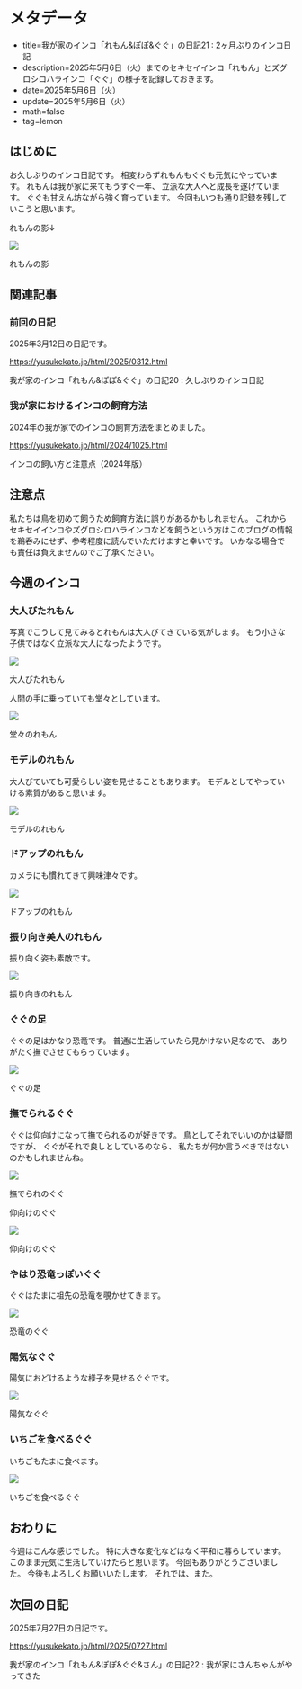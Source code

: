 # メタデータ
- title=我が家のインコ「れもん&ぽぽ&ぐぐ」の日記21 : 2ヶ月ぶりのインコ日記
- description=2025年5月6日（火）までのセキセイインコ「れもん」とズグロシロハラインコ「ぐぐ」の様子を記録しておきます。
- date=2025年5月6日（火）
- update=2025年5月6日（火）
- math=false
- tag=lemon

## はじめに

お久しぶりのインコ日記です。
相変わらずれもんもぐぐも元気にやっています。
れもんは我が家に来てもうすぐ一年、
立派な大人へと成長を遂げています。
ぐぐも甘えん坊ながら強く育っています。
今回もいつも通り記録を残していこうと思います。

れもんの影↓

![](../../images/2025/20250506_09.jpg)

れもんの影

## 関連記事

### 前回の日記

2025年3月12日の日記です。

https://yusukekato.jp/html/2025/0312.html

我が家のインコ「れもん&ぽぽ&ぐぐ」の日記20 : 久しぶりのインコ日記

### 我が家におけるインコの飼育方法

2024年の我が家でのインコの飼育方法をまとめました。

https://yusukekato.jp/html/2024/1025.html

インコの飼い方と注意点（2024年版）

## 注意点
私たちは鳥を初めて飼うため飼育方法に誤りがあるかもしれません。
これからセキセイインコやズグロシロハラインコなどを飼うという方はこのブログの情報を鵜呑みにせず、参考程度に読んでいただけますと幸いです。
いかなる場合でも責任は負えませんのでご了承ください。

## 今週のインコ

### 大人びたれもん

写真でこうして見てみるとれもんは大人びてきている気がします。
もう小さな子供ではなく立派な大人になったようです。

![](../../images/2025/20250506_03.jpg)

大人びたれもん

人間の手に乗っていても堂々としています。

![](../../images/2025/20250506_07.jpg)

堂々のれもん

### モデルのれもん

大人びていても可愛らしい姿を見せることもあります。
モデルとしてやっていける素質があると思います。

![](../../images/2025/20250506_10.jpg)

モデルのれもん

### ドアップのれもん

カメラにも慣れてきて興味津々です。

![](../../images/2025/20250506_11.jpg)

ドアップのれもん

### 振り向き美人のれもん

振り向く姿も素敵です。

![](../../images/2025/20250506_12.jpg)

振り向きのれもん

### ぐぐの足

ぐぐの足はかなり恐竜です。
普通に生活していたら見かけない足なので、
ありがたく撫でさせてもらっています。

![](../../images/2025/20250506_01.jpg)

ぐぐの足

### 撫でられるぐぐ

ぐぐは仰向けになって撫でられるのが好きです。
鳥としてそれでいいのかは疑問ですが、
ぐぐがそれで良しとしているのなら、
私たちが何か言うべきではないのかもしれませんね。

![](../../images/2025/20250506_02.jpg)

撫でられのぐぐ

仰向けのぐぐ

![](../../images/2025/20250506_04.jpg)

仰向けのぐぐ

### やはり恐竜っぽいぐぐ

ぐぐはたまに祖先の恐竜を覗かせてきます。

![](../../images/2025/20250506_05.jpg)

恐竜のぐぐ

### 陽気なぐぐ

陽気におどけるような様子を見せるぐぐです。

![](../../images/2025/20250506_06.jpg)

陽気なぐぐ

### いちごを食べるぐぐ

いちごもたまに食べます。

![](../../images/2025/20250506_08.jpg)

いちごを食べるぐぐ

## おわりに

今週はこんな感じでした。
特に大きな変化などはなく平和に暮らしています。
このまま元気に生活していけたらと思います。
今回もありがとうございました。
今後もよろしくお願いいたします。
それでは、また。

## 次回の日記

2025年7月27日の日記です。

https://yusukekato.jp/html/2025/0727.html

我が家のインコ「れもん&ぽぽ&ぐぐ&さん」の日記22 : 我が家にさんちゃんがやってきた
